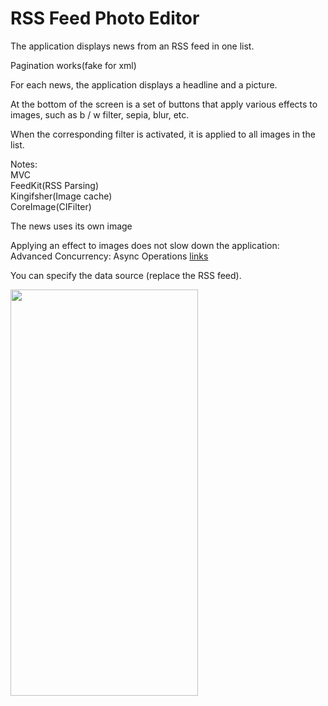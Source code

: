 # RSS Feed Photo Editor

The application displays news from an RSS feed in one list.  

Pagination works(fake for xml)  

For each news, the application displays a headline and a picture.  

At the bottom of the screen is a set of buttons that apply various effects to images, such as b / w filter, sepia, blur, etc.  

When the corresponding filter is activated, it is applied to all images in the list.  

Notes:  
MVC  
FeedKit(RSS Parsing)  
Kingifsher(Image cache)  
CoreImage(CIFilter)  
 
The news uses its own image  

Applying an effect to images does not slow down the application:  
Advanced Concurrency: Async Operations [links](https://uynguyen.github.io/2020/05/16/iOS-Concurrency-Operations/)  

You can specify the data source (replace the RSS feed).


<img src="https://github.com/Vladchere/RSS-Reader/blob/feature/mvc-architecture/RSS%20Reader/Sources/sample4.gif" width="300" height="650" />
